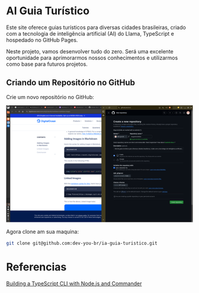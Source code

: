 # AI Guia Turístico
Este site oferece guias turísticos para diversas cidades brasileiras, criado com a tecnologia de inteligência artificial (AI) do Llama, TypeScript e hospedado no GitHub Pages.

Neste projeto, vamos desenvolver tudo do zero. Será uma excelente oportunidade para aprimorarmos nossos conhecimentos e utilizarmos como base para futuros projetos.

## Criando um Repositório no GitHub
Crie um novo repositório no GitHub:

![Crie um Repositorio no Guithub](./doc/create-github-repository.png)

Agora clone am sua maquina:

```bash
git clone git@github.com:dev-you-br/ia-guia-turistico.git
```

# Referencias

[Building a TypeScript CLI with Node.js and Commander](https://blog.logrocket.com/building-typescript-cli-node-js-commander/)
